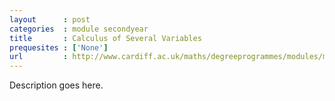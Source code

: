 ```yaml
---
layout      : post
categories  : module secondyear
title       : Calculus of Several Variables
prequesites : ['None']
url         : http://www.cardiff.ac.uk/maths/degreeprogrammes/modules/ma2001.html
---
```


Description goes here.

